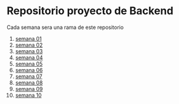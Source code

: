 # Repositorio proyecto de Backend

Cada semana sera una rama de este repositorio

1. [semana 01](https://www.google.com)
2. [semana 02]()
3. [semana 03]()
4. [semana 04]()
5. [semana 05]()
6. [semana 06]()
7. [semana 07]()
8. [semana 08]()
9. [semana 09]()
10. [semana 10]()


